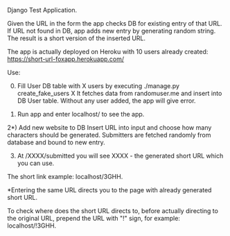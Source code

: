 Django Test Application.

Given the URL in the form the app checks DB for existing entry of that URL.
If URL not found in DB, app adds new entry by generating random string.
The result is a short version of the inserted URL.

The app is actually deployed on Heroku with 10 users already created:
https://short-url-foxapp.herokuapp.com/


Use:

0) Fill User DB table with X users by executing ./manage.py create_fake_users X
It fetches data from randomuser.me and insert into DB User table.
Without any user added, the app will give error.

1) Run app and enter localhost/ to see the app.

2*) Add new website to DB
Insert URL into input and choose how many characters should be generated.
Submitters are fetched randomly from database and bound to new entry.

3) At /XXXX/submitted you will see XXXX - the generated short URL which you can use.

The short link example: localhost/3GHH.

*Entering the same URL directs you to the page with already generated short URL.

To check where does the short URL directs to, before actually directing to the original URL, prepend the URL with "!" sign, for example: localhost/!3GHH.
